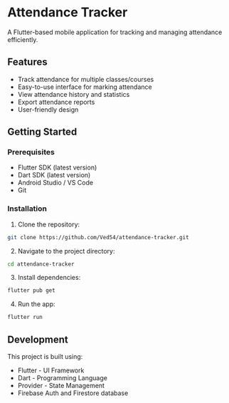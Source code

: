 # Attendance Tracker

A Flutter-based mobile application for tracking and managing attendance efficiently.

## Features

- Track attendance for multiple classes/courses
- Easy-to-use interface for marking attendance
- View attendance history and statistics
- Export attendance reports
- User-friendly design

## Getting Started

### Prerequisites

- Flutter SDK (latest version)
- Dart SDK (latest version)
- Android Studio / VS Code
- Git

### Installation

1. Clone the repository:
```bash
git clone https://github.com/Ved54/attendance-tracker.git
```

2. Navigate to the project directory:
```bash
cd attendance-tracker
```

3. Install dependencies:
```bash
flutter pub get
```

4. Run the app:
```bash
flutter run
```

## Development

This project is built using:
- Flutter - UI Framework
- Dart - Programming Language
- Provider - State Management
- Firebase Auth and Firestore database


